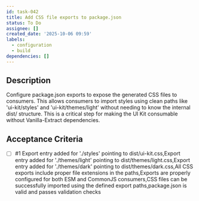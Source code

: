 ```yaml
---
id: task-042
title: Add CSS file exports to package.json
status: To Do
assignee: []
created_date: '2025-10-06 09:59'
labels:
  - configuration
  - build
dependencies: []
---
```


## Description

<!-- SECTION:DESCRIPTION:BEGIN -->
Configure package.json exports to expose the generated CSS files to consumers. This allows consumers to import styles using clean paths like 'ui-kit/styles' and 'ui-kit/themes/light' without needing to know the internal dist/ structure. This is a critical step for making the UI Kit consumable without Vanilla-Extract dependencies.
<!-- SECTION:DESCRIPTION:END -->

## Acceptance Criteria
<!-- AC:BEGIN -->
- [ ] #1 Export entry added for './styles' pointing to dist/ui-kit.css,Export entry added for './themes/light' pointing to dist/themes/light.css,Export entry added for './themes/dark' pointing to dist/themes/dark.css,All CSS exports include proper file extensions in the paths,Exports are properly configured for both ESM and CommonJS consumers,CSS files can be successfully imported using the defined export paths,package.json is valid and passes validation checks
<!-- AC:END -->
